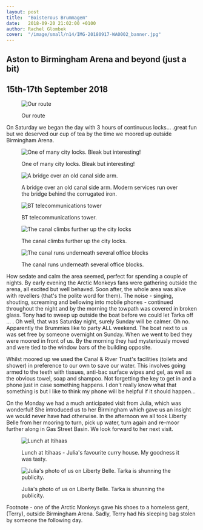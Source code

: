 ```yaml
---
layout: post
title:  "Boisterous Brummagem"
date:   2018-09-20 21:02:00 +0100
author: Rachel Glombek
cover:  "/image/small/n14/IMG-20180917-WA0002_banner.jpg"
---
```

<h2>Aston to Birmingham Arena and beyond (just a bit)</h2>
<h2>15th-17th September 2018</h2>

<figure>
 <img src="{{site.baseurl}}/image/maps/n14map.png" alt="Our route" >
 <figcaption>
 <p>Our route</p>
 </figcaption>
</figure>

<p>On Saturday we began the day with 3 hours of continuous locks... .great fun but we deserved our cup of tea by the time we moored up outside Birmingham Arena.</p>

<figure>
 <img src="{{site.baseurl}}/image/small/n14/DSCN0654.jpg" alt="One of many city locks. Bleak but interesting!" >
 <figcaption>
 <p>One of many city locks. Bleak but interesting!</p>
 </figcaption>
</figure>

<figure>
 <img src="{{site.baseurl}}/image/small/n14/DSCN0643.jpg" alt="A bridge over an old canal side arm." >
 <figcaption>
 <p>A bridge over an old canal side arm. Modern services run over the bridge behind the corrugated iron.</p>
 </figcaption>
</figure>

<figure>
 <img src="{{site.baseurl}}/image/small/n14/DSCN0652.jpg" alt="BT telecommunications tower" >
 <figcaption>
 <p>BT telecommunications tower.</p>
 </figcaption>
</figure>

<figure>
 <img src="{{site.baseurl}}/image/small/n14/DSCN0655.jpg" alt="The canal climbs further up the city locks" >
 <figcaption>
 <p>The canal climbs further up the city locks.</p>
 </figcaption>
</figure>

<figure>
 <img src="{{site.baseurl}}/image/small/n14/DSCN0656.jpg" alt="The canal runs underneath several office blocks" >
 <figcaption>
 <p>The canal runs underneath several office blocks.</p>
 </figcaption>
</figure>

<p>How sedate and calm the area seemed, perfect for spending a couple of nights.
By early evening the Arctic Monkeys fans were gathering outside the arena, all excited but well behaved. Soon after, the whole area was alive with revellers (that's the polite word for them). The noise - singing, shouting, screaming and bellowing into mobile phones - continued throughout the night and by the morning the towpath was covered in broken glass. Tony had to sweep up outside the boat before we could let Tarka off ... . Oh well, that was Saturday night, surely Sunday will be calmer. Oh no. Apparently the Brummies like to party ALL weekend. The boat next to us was set free by someone overnight on Sunday. When we went to bed they were moored in front of us. By the morning they had mysteriously moved and were tied to the window bars of the building opposite.</p>

<p>Whilst moored up we used the Canal & River Trust's facilities (toilets and shower) in preference to our own to save our water. This involves going armed to the teeth with tissues, anti-bac surface wipes and gel, as well as the obvious towel, soap and shampoo. Not forgetting the key to get in and a phone just in case something happens. I don't really know what that something is but I like to think my phone will be helpful if it should happen...</p>

<p>On the Monday we had a much anticipated visit from Julia, which was wonderful! She introduced us to her Birmingham which gave us an insight we would never have had otherwise. In the afternoon we all took Liberty Belle from her mooring to turn, pick up water, turn again and re-moor further along in Gas Street Basin. We look forward to her next visit.</p>

<figure>
 <img src="{{site.baseurl}}/image/small/n14/IMG-20180917-WA0002.jpg" alt="Lunch at Itihaas" >
 <figcaption>
 <p>Lunch at Itihaas - Julia's favourite curry house. My goodness it was tasty.</p>
 </figcaption>
</figure>

<figure>
 <img src="{{site.baseurl}}/image/small/n14/IMG-20180917-WA0007.jpg" alt="Julia's photo of us on Liberty Belle. Tarka is shunning the publicity." >
 <figcaption>
 <p>Julia's photo of us on Liberty Belle. Tarka is shunning the publicity.</p>
 </figcaption>
</figure>
<p>Footnote - one of the Arctic Monkeys gave his shoes to a homeless gent, (Terry), outside Birmingham Arena. Sadly, Terry had his sleeping bag stolen by someone the following day.</p>
